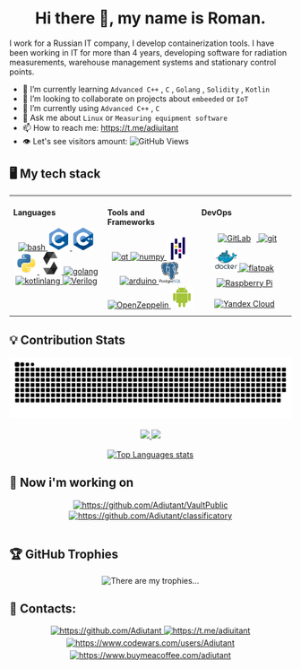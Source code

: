 <h1 align="center">Hi there 👋, my name is Roman.</h1>
  
I work for a Russian IT company, I develop containerization tools. I have been working in IT for more than 4 years, developing software for radiation measurements, warehouse management systems and stationary control points.



- 🌱 I’m currently learning  `Advanced C++` , `C` , `Golang` , `Solidity` , `Kotlin`
- 👯 I’m looking to collaborate on projects about `embeeded` or `IoT`
- 🤔 I’m currently using `Advanced C++` , `C`
- 💬 Ask me about `Linux` or `Measuring equipment software`
- 📫 How to reach me: https://t.me/adiuitant
- 👁️ Let's see visitors amount: ![GitHub Views](https://komarev.com/ghpvc/?username=Adiutant)

<h2 align="left">🖥 My tech stack</h2>

<table><tr><td valign="top" width="33%">

#### Languages
<div align="center">  
  <a href="https://www.gnu.org/software/bash/" target="_blank" rel="noreferrer"> 
  <img src="https://www.vectorlogo.zone/logos/gnu_bash/gnu_bash-icon.svg" alt="bash" width="40" height="40"/> 
  </a> 

  <a href="https://www.w3schools.com/c/" target="_blank" rel="noreferrer"> 
  <img src="https://raw.githubusercontent.com/devicons/devicon/master/icons/c/c-original.svg" alt="c" width="40" height="40"/> 
  </a>

  <a href="https://www.w3schools.com/cpp/" target="_blank" rel="noreferrer"> 
  <img src="https://raw.githubusercontent.com/devicons/devicon/master/icons/cplusplus/cplusplus-original.svg" alt="cplusplus" width="40" height="40"/> 
  </a>

  <a href="https://www.python.org/" target="_blank" rel="noreferrer"> 
  <img src="https://raw.githubusercontent.com/devicons/devicon/master/icons/python/python-original.svg" alt="python" width="40" height="40"/> 
  </a>
  <a href="https://soliditylang.org/" target="_blank" rel="noreferrer"> 
  <img src="https://raw.githubusercontent.com/devicons/devicon/master/icons/solidity/solidity-original.svg" alt="solidity" width="40" height="40"/> 
  </a>

  <a href="https://go.dev" target="_blank" rel="noreferrer"> 
  <img src="https://www.vectorlogo.zone/logos/golang/golang-icon.svg" alt="golang" width="40" height="40"/> 
  </a>

  <a href="https://kotlinlang.org/" target="_blank" rel="noreferrer"> 
  <img src="https://www.vectorlogo.zone/logos/kotlinlang/kotlinlang-icon.svg" alt="kotlinlang" width="40" height="40"/> 
  </a>

  <a href="https://docstech.ru/category/docsverilog/" target="_blank" rel="noreferrer"> 
  <img src="https://svgshare.com/i/uRh.svg" alt="Verilog" width="40" height="40"/> 
  </a>
</div>

</td><td valign="top" width="33%">

#### Tools and Frameworks
<div align="center">
  <a href="https://www.qt.io/" target="_blank" rel="noreferrer"> 
  <img src="https://upload.wikimedia.org/wikipedia/commons/0/0b/Qt_logo_2016.svg" alt="qt" width="40" height="40"/> 
  </a> 

  <a href="https://numpy.org/" target="_blank" rel="noreferrer"> 
  <img src="https://www.vectorlogo.zone/logos/numpy/numpy-icon.svg" alt="numpy" width="40" height="40"/> 
  </a> 

  <a href="https://pandas.pydata.org/" target="_blank" rel="noreferrer"> 
  <img src="https://raw.githubusercontent.com/devicons/devicon/2ae2a900d2f041da66e950e4d48052658d850630/icons/pandas/pandas-original.svg" alt="pandas" width="40" height="40"/> 
  </a>
  
  <a href="https://www.arduino.cc/" target="_blank" rel="noreferrer"> 
  <img src="https://cdn.worldvectorlogo.com/logos/arduino-1.svg" alt="arduino" width="40" height="40"/> 
  </a>

  <a href="https://www.postgresql.org" target="_blank" rel="noreferrer"> 
  <img src="https://raw.githubusercontent.com/devicons/devicon/master/icons/postgresql/postgresql-original-wordmark.svg" alt="postgresql" width="40" height="40"/> 
  </a>
  
  <a href="https://docs.openzeppelin.com/" target="_blank" rel="noreferrer"> 
  <img src="https://avatars.githubusercontent.com/u/20820676?s=200&v=4" alt="OpenZeppelin" width="40" height="40"/> 
  </a>
  
  <a href="https://www.android.com/" target="_blank" rel="noreferrer"> 
  <img src="https://raw.githubusercontent.com/devicons/devicon/master/icons/android/android-original.svg" alt="android" width="40" height="40"/> 
  </a>

</div>

</td><td valign="top" width="33%">

#### DevOps
<div align="center">
  <a href="https://about.gitlab.com/" target="_blank">
  <img style="margin: 10px" src="https://profilinator.rishav.dev/skills-assets/gitlab.svg" alt="GitLab" height="50" />
  </a>

  <a href="https://git-scm.com/" target="_blank" rel="noreferrer"> 
  <img src="https://www.vectorlogo.zone/logos/git-scm/git-scm-icon.svg" alt="git" width="40" height="40"/> 
  </a> 

  <a href="https://www.docker.com/" target="_blank" rel="noreferrer"> 
  <img src="https://raw.githubusercontent.com/devicons/devicon/master/icons/docker/docker-original-wordmark.svg" alt="docker" width="40" height="40"/> 
  </a> 

  <a href="https://flatpak.org/" target="_blank" rel="noreferrer"> 
  <img src="https://upload.wikimedia.org/wikipedia/commons/8/8a/Flatpak_Logo.svg" alt="flatpak" width="40" height="40"/> 
  </a> 
  
  <a href="https://www.raspberrypi.org/" target="_blank">
  <img style="margin: 10px" src="https://profilinator.rishav.dev/skills-assets/raspberrypi.png" alt="Raspberry Pi" height="50" />
  </a>

  <a href="https://cloud.yandex.ru/ru/" target="_blank">
  <img style="margin: 10px" src="https://storage.yandexcloud.net/cloud-www-assets/region-assets/ru/light/desktop/logo.svg" alt="Yandex Cloud"  width="60" height="50" />
  </a>
  
</div>

</td></tr></table>

<h2 align="left">💡 Contribution Stats</h2>
<div align="center">
  <a href="https://github.com/Adiutant/Adiutant/blob/output/github-contribution-grid-snake.svg" rel="noreferrer">
  <img src="https://github.com/Adiutant/Adiutant/blob/output/github-contribution-grid-snake.svg"> 
  </a>
</div>

</br>

<div align="center">
  <a href="https://github-readme-stats.vercel.app/api?username=Adiutant&show_icons=true&locale=en" rel="noreferrer">
  <img src="https://github-readme-stats.vercel.app/api?username=Adiutant&show_icons=true&locale=en" width="380" />
  </a>
  
  <a href="https://github-readme-streak-stats.herokuapp.com/?user=Adiutant&show_icons=true&locale=en" rel="noreferrer">
  <img src="https://github-readme-streak-stats.herokuapp.com/?user=Adiutant&show_icons=true&locale=en" width="400" />
  </a>
</div>

</br>

<div align="center">
  <a href="https://github-readme-stats-git-masterrstaa-rickstaa.vercel.app/api/top-langs/?username=Adiutant&langs_count=7&hide=Jupyter%20Notebook&hide_border=true&layout=compact" rel="noreferrer" />
  <img src="https://github-readme-stats-git-masterrstaa-rickstaa.vercel.app/api/top-langs/?username=Adiutant&langs_count=7&hide=Jupyter%20Notebook&hide_border=true&layout=compact" alt="Top Languages stats" width="320" />
  </a>
</div>

## 🏡 Now i'm working on

<div align="center">
  <a href="https://github.com/Adiutant/VaultPublic">
  <img src="https://github-readme-stats-git-masterrstaa-rickstaa.vercel.app/api/pin/?username=Adiutant&repo=VaultPublic&theme=buefy"
                                                    alt="https://github.com/Adiutant/VaultPublic" align="center" />
  </a>
  
  <a href="https://github.com/Adiutant/classificatory">
  <img src="https://github-readme-stats-git-masterrstaa-rickstaa.vercel.app/api/pin/?username=Adiutant&repo=classificatory&theme=buefy" 
                                                    alt="https://github.com/Adiutant/classificatory" align="center" />
  </a>
</div>

</br>
</div>

## 🏆 GitHub Trophies

<div align="center">
  <img src="https://github-profile-trophy.vercel.app/?username=Adiutant&no-frame=false&no-bg=true&margin-w=3" 
                                                    alt="There are my trophies..." />
</div>

## 📩 Contacts:

<div align="center" width=100>
  <a href="https://github.com/Adiutant" target="_blank">
  <img src=https://img.shields.io/badge/github-Adiutant-%2324292e.svg?&style=plastic&logo=github&logoColor=white alt="https://github.com/Adiutant" style="margin-bottom: 5px;" />
  </a>
  
  
  <a href="https://t.me/adiuitant" target="_blank">
  <img src="https://img.shields.io/badge/Telegram-@adiutant-33A8E3?&style=plastic&logo=telegram&logoColor=white" alt="https://t.me/adiuitant" style="margin-bottom: 5px;" />
  </a>
  
</div>

<div align="center" width=100>                                                                        
  <a href="https://www.codewars.com/users/Adiutant" target="_blank" style="display: inline-block;">
  <img src="https://img.shields.io/badge/Codewars-Adiutant-B1361E?style=plastic&logo=Codewars&logoColor=white" alt="https://www.codewars.com/users/Adiutant" style="margin-bottom: 5px;" />
  </a>
</div>

<div align="center" width=100>
  <a href="https://www.buymeacoffee.com/adiutant" target="_blank" style="display: inline-block;">
  <img src="https://img.shields.io/badge/Donate-Buy%20Me%20A%20Coffee-orange.svg?style=plastic&logo=buymeacoffee" alt="https://www.buymeacoffee.com/adiutant" style="margin-bottom: 5px;" />
  </a>
</div>

